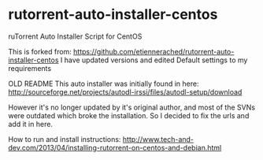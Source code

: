 rutorrent-auto-installer-centos
===============================

ruTorrent Auto Installer Script for CentOS

This is forked from: https://github.com/etiennerached/rutorrent-auto-installer-centos
I have updated versions and edited Default settings to my requirements 

OLD README
This auto installer was initially found in here:
http://sourceforge.net/projects/autodl-irssi/files/autodl-setup/download

However it's no longer updated by it's original author, and most of the SVNs were outdated which broke the installation.
So I decided to fix the urls and add it in here.

How to run and install instructions:
http://www.tech-and-dev.com/2013/04/installing-rutorrent-on-centos-and-debian.html

